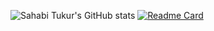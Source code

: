 ![Sahabi Tukur's GitHub stats](https://github-readme-stats.vercel.app/api?username=Sahabitukur01&show_icons=true&theme=algolia)
[![Readme Card](https://github-readme-stats.vercel.app/api/pin/?username=anuraghazra&repo=github-readme-stats)](https://github.com/anuraghazra/github-readme-stats)
